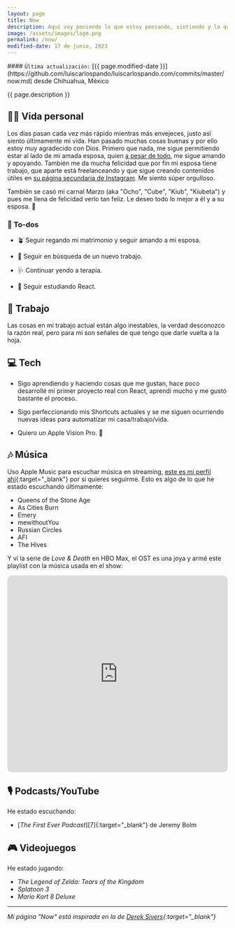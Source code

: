 ```yaml
---
layout: page
title: Now
description: Aquí voy poniendo lo que estoy pensando, sintiendo y lo que estoy haciendo actualmente.
image: /assets/images/logo.png
permalink: /now/
modified-date: 17 de junio, 2023
---
```


<div class="card last-updated my-3 text-center">
<div class="card-body rounded">
#### <code>Última actualización:</code> [{{ page.modified-date }}](https://github.com/luiscarlospando/luiscarlospando.com/commits/master/now.md) desde Chihuahua, México
</div>
</div>

<p class="text-center">{{ page.description }}</p>

## 👦🏻 Vida personal

Los días pasan cada vez más rápido mientras más envejeces, justo así siento últimamente mi vida. Han pasado muchas cosas buenas y por ello estoy muy agradecido con Dios. Primero que nada, me sigue permitiendo estar al lado de mi amada esposa, quien [a pesar de todo](https://blog.luiscarlospando.com/personal/2023/06/el-toc-de-germenes-una-parte-desconocida-de-mi-vida/), me sigue amando y apoyando. También me da mucha felicidad que por fin mi esposa tiene trabajo, que aparte está freelanceando y que sigue creando contenidos útiles en [su página secundaria de Instagram](https://www.instagram.com/marissatraductora/). Me siento súper orgulloso.

También se casó mi carnal Marzo (aka "Ocho", "Cube", "Kiub", "Kiubeta") y pues me llena de felicidad verlo tan feliz. Le deseo todo lo mejor a él y a su esposa. 🫶

### 📝 To-dos

- 🪴 Seguir regando mi matrimonio y seguir amando a mi esposa.

- 💼 Seguir en búsqueda de un nuevo trabajo.

- 🩺 Continuar yendo a terapia.

- 📖 Seguir estudiando React.

## 💼 Trabajo

Las cosas en mi trabajo actual están algo inestables, la verdad desconozco la razón real, pero para mi son señales de que tengo que darle vuelta a la hoja.

## 💻 Tech

- Sigo aprendiendo y haciendo cosas que me gustan, hace poco desarrollé mi primer proyecto real con React, aprendí mucho y me gustó bastante el proceso.

- Sigo perfeccionando mis Shortcuts actuales y se me siguen ocurriendo nuevas ideas para automatizar mi casa/trabajo/vida.

- Quiero un Apple Vision Pro. 🫢

## 🎶 Música
Uso Apple Music para escuchar música en streaming, [este es mi perfil ahí](https://music.apple.com/profile/luiscarlospando){:target="_blank"} por si quieres seguirme. Esto es algo de lo que he estado escuchando últimamente:

- Queens of the Stone Age
- As Cities Burn
- Emery
- mewithoutYou
- Russian Circles
- AFI
- The Hives

Y ví la serie de *Love & Death* en HBO Max, el OST es una joya y armé este playlist con la música usada en el show:
<iframe allow="autoplay *; encrypted-media *; fullscreen *; clipboard-write" frameborder="0" height="450" style="width:100%;max-width:1140px;overflow:hidden;border-radius:10px;" sandbox="allow-forms allow-popups allow-same-origin allow-scripts allow-storage-access-by-user-activation allow-top-navigation-by-user-activation" src="https://embed.music.apple.com/mx/playlist/hbo-max-series-love-death-soundtrack/pl.u-2aWaTVKWzdD?l=en"></iframe>


## 🎙 Podcasts/YouTube

He estado escuchando:

- [*The First Ever Podcast*][7]{:target="_blank"} de Jeremy Bolm

## 🎮 Videojuegos

He estado jugando:

- *The Legend of Zelda: Tears of the Kingdom*
- *Splatoon 3*
- *Mario Kart 8 Deluxe*

---

*Mi página "Now" está inspirada en la de [Derek Sivers](https://sive.rs/nowff){:target="_blank"}*